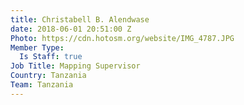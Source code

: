 ```yaml
---
title: Christabell B. Alendwase
date: 2018-06-01 20:51:00 Z
Photo: https://cdn.hotosm.org/website/IMG_4787.JPG
Member Type:
  Is Staff: true
Job Title: Mapping Supervisor
Country: Tanzania
Team: Tanzania
---
```



